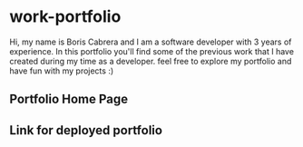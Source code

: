 # work-portfolio
Hi, my name is Boris Cabrera and I am a software developer with 3 years of experience.
In this portfolio you'll find some of the previous work that I have created during my time as a developer.
feel free to explore my portfolio and have fun with my projects :)

## Portfolio Home Page

## Link for deployed portfolio
